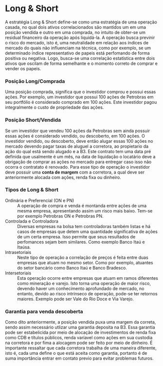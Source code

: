 <h1>Long & Short</h1>

<p>A estratégia Long & Short define-se como uma estratégia de uma operação casada, no qual dois ativos correlacionados são mantidos um em uma posição vendida e outro em uma comprada, no intuito de obter-se um residual financeiro da operação após liquidá-la. A operação busca previnir o risco do mercado, isto é, uma neutralidade em relação aos índices de mercado do quais não influenciam na técnica, como  por exemplo, se um determinado índice representativo de papeis está perfomando de forma positiva ou negativa. Logo, busca-se uma correlação estatística entre dois ativos que oscilam de forma semelhante e o momento correto de comprar e vender os papeis.</p>

<h3>Posição Long/Comprada</h3>

<p>Uma posição comprada, significa que o investidor comprou e possui essas ações. Por exemplo, um investidor que possui 100 ações de Petrobras em seu portfólio é considerado comprado em 100 ações. Este investidor pagou integralmente o custo de propriedade das ações.
  
  
<h3> Posição
  Short/Vendida </h3>

<p>Se um investidor que vendeu 100 ações da Petrobras sem ainda possuir essas ações é considerado vendido, ou descoberto, em 100 ações. O investidor vendido, ou descoberto, deve então alugar essas 100 ações no mercado devendo pagar taxas de aluguel a corretora, ao propietario da ação do qual está sendo alugado e a B3. Este contrato tem uma data pré definida que usalmente é um mês, na data de liquidação o locatário deve a obrigação de comprar as ações no mercado para entregar caso isso não ocorra o contratato é renovado. Para esse tipo de operação o investidor deve possuir uma <b>conta de margem</b> com a corretora, a qual deve ser anteriormente alocada com ações, renda fixa ou dinheiro. </p>

<h3> Tipos de Long & Short </h3>

<dl> 
   <dt>Ordinária e Preferencial (ON e PN)</dt> 
   <dd>A operação de compra e venda é montanda entre ações de uma mesma empresa, apresentando assim um risco mais baixo. Tem-se por exemplo Petrobras ON e Petrobras PN. </dd> 
   <dt>Controlada e Controladora</dt> 
   <dd>Diversas empresas na bolsa tem controladoras também listas e há casos de empresas que detem uma quantidade significativa de ações de um certa empresa. Isso permite que seus resultados de perfomances sejam bem similares. Como exemplo Banco Itaú e Itaúsa.  </dd> 
   <dt>Intrasetoriais</dt> 
   <dd>Neste tipo de operação a correlação de preços é feita entre duas empresas que atuam no mesmo setor. Como por exemplo, atuantes do setor bancário como Banco Itaú e Banco Bradesco. </dd> 
  
  
   <dt>Intersetoriais</dt> 
   <dd>Esta operação ocorre entre empresas que atuam em ramos diferentes como mineração e varejo. Isto torna uma operação de maior risco, devendo haver um conhecimento aprofundado de mercado, no entanto, devido ao risco intrínseco de operação, pode-se ter retornos maiores. Exemplo pode ser Vale do Rio Doce e Via Varejo. </dd> 

</dl>

<h3> Garantia para venda descoberta </h3>

<p>Como dito anteriormente, a posição vendida puxa uma margem da correta, sendo assim necessário utlizar uma garantia deposita na B3. Essa garantia pode ser estabelicida por meio de alocação de investimentos de renda fixa como CDB e títulos públicos, renda varíavel como ações em sua custodia na corretora e por fima a alocagem pode ser feito por meio de dinheiro. É importante ressaltar que cada corretora trabalha de uma maneira diferente, isto é, cada uma define o que está aceita como garantia, portanto é de suma importância entrar em contato previo para evitar problemas futuros.</p>
